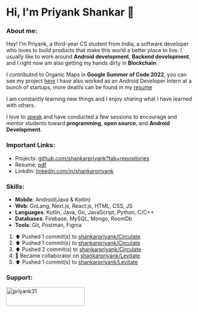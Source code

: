 # Hi, I'm Priyank Shankar 👋

###  About me:
Hey! I'm Priyank, a third-year CS student from India, a software developer who loves to build products that make this world a better place to live.
I usually like to work around **Android development**, **Backend development**, and I right now am also getting my hands dirty in **Blockchain** .

I contributed to Organic Maps in **Google Summer of Code 2022**, you can see my project [here](https://summerofcode.withgoogle.com/archive/2022/projects/51VM0qGG)
I have also worked as an Android Developer Intern at a bunch of startups, more deatils can be found in my [resume](https://drive.google.com/file/d/1DlZ7ASVB2bUs4wTOIzImeXHosKFTak8C/view?usp=sharing)

I am constantly learning new things and I enjoy sharing what I have learned with others.

I love to [speak](https://www.youtube.com/playlist?list=PLO1T_D7d5Vy8F7LS9p8w9X6o5wkt0lN_T) and have conducted a few sessions to encourage and mentor students toward **programming**, **open source**, and **Android Development**.

### Important Links:

- Projects: [github.com/shankarpriyank?tab=repositories](https://github.com/shankarpriyank?tab=repositories)
- Resume: [pdf](https://drive.google.com/file/d/1DlZ7ASVB2bUs4wTOIzImeXHosKFTak8C/view?usp=sharing)
- LinkdIn: [linkedin.com/in/shankarpriyank](https://www.linkedin.com/in/shankarpriyank)

### Skills:

- **Mobile**: Android(Java & Kotlin)
- **Web**: GoLang, Next.js, React.js, HTML, CSS, JS
- **Languages**: Kotlin, Java, Go, JavaScript, Python, C/C++
- **Databases**: Firebase, MySQL, Mongo, RoomDb
- **Tools**: Git, Postman, Figma

<!--RECENT_ACTIVITY:start-->
1. ⬆️ Pushed 1 commit(s) to [shankarpriyank/Circulate](https://github.com/shankarpriyank/Circulate)<br>
2. ⬆️ Pushed 1 commit(s) to [shankarpriyank/Circulate](https://github.com/shankarpriyank/Circulate)<br>
3. ⬆️ Pushed 2 commit(s) to [shankarpriyank/Circulate](https://github.com/shankarpriyank/Circulate)<br>
4. 🤝 Became collaborator on [shankarpriyank/Levitate](https://github.com/shankarpriyank/Levitate)<br>
5. ⬆️ Pushed 1 commit(s) to [shankarpriyank/Levitate](https://github.com/shankarpriyank/Levitate)<br>
<!--RECENT_ACTIVITY:end-->

  
<h3 align="left">Support:</h3>
<p><a href="https://www.buymeacoffee.com/priyank31"> <img align="left" src="https://cdn.buymeacoffee.com/buttons/v2/default-yellow.png" height="50" width="210" alt="priyank31" /></a></p><br><br>
